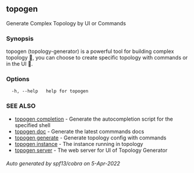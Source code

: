 ## topogen

Generate Complex Topology by UI or Commands

### Synopsis

topogen (topology-generator) is a powerful tool for building complex topology 💪, 
	you can choose to create specific topology with commands or in the UI 🌈.

### Options

```
  -h, --help   help for topogen
```

### SEE ALSO

* [topogen completion](topogen_completion.md)	 - Generate the autocompletion script for the specified shell
* [topogen doc](topogen_doc.md)	 - Generate the latest commmands docs
* [topogen generate](topogen_generate.md)	 - Generate topology config with commands
* [topogen instance](topogen_instance.md)	 - The instance running in topology
* [topogen server](topogen_server.md)	 - The web server for UI of Topology Generator

###### Auto generated by spf13/cobra on 5-Apr-2022
